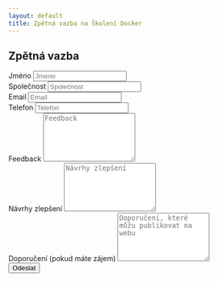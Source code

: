 ```yaml
---
layout: default
title: Zpětná vazba na Školení Docker
---
```


## Zpětná vazba

<script src='https://www.google.com/recaptcha/api.js'></script>
<form action="https://former.sikaapp.cz/submit/4/cKtoSMNlhxOCkzzTUSJgOzNYZueKFUyI/">
  <div class="form-group">
    <label for="name">Jméno</label>
    <input type="text" class="form-control" name="name" id="name" placeholder="Jmeno">
  </div>
  <div class="form-group">
    <label for="company">Společnost</label>
    <input type="text" class="form-control" name="company" id="company" placeholder="Společnost">
  </div>
  <div class="form-group">
    <label for="email">Email</label>
    <input type="email" class="form-control" name="email"  id="email" placeholder="Email">
  </div>
  <div class="form-group">
    <label for="phone">Telefon</label>
    <input type="tel" class="form-control" name="phone" id="exampleInputPassword1" placeholder="Telefon">
  </div>
  <div class="form-group">
    <label for="feedback">Feedback</label>
    <textarea class="form-control" name="feedback" rows="6" placeholder="Feedback"></textarea>
  </div>
  <div class="form-group">
    <label for="improvements">Návrhy zlepšení</label>
    <textarea class="form-control" name="improvements" rows="6" placeholder="Návrhy zlepšení"></textarea>
  </div>
  <div class="form-group">
    <label for="reference">Doporučení (pokud máte zájem)</label>
    <textarea class="form-control" name="reference" rows="6" placeholder="Doporučení, které můžu publikovat na webu"></textarea>
  </div>
  <div class="form-group">
    <div class="g-recaptcha" data-sitekey="6LfI-Q4UAAAAAM5WQs0Or6kKfzafTXAxzKQYKjxv"></div>
  </div>
  <button type="submit" class="btn btn-default">Odeslat</button>
</form>

